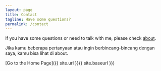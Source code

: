 ```yaml
---
layout: page
title: Contact
tagline: Have some questions?
permalink: /contact
---
```


If you have some questions or need to talk with me, please check [about](https://priyono.id/about.html).

Jika kamu beberapa pertanyaan atau ingin berbincang-bincang dengan saya, kamu bisa lihat di about.

[Go to the Home Page]({{ site.url }}{{ site.baseurl }})
